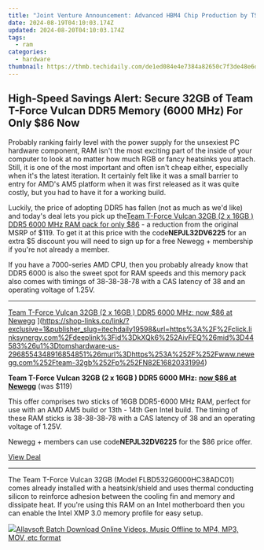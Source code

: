 ```yaml
---
title: "Joint Venture Announcement: Advanced HBM4 Chip Production by TSMC and SK Hynix Unveiled"
date: 2024-08-19T04:10:03.174Z
updated: 2024-08-20T04:10:03.174Z
tags:
  - ram
categories:
  - hardware
thumbnail: https://thmb.techidaily.com/de1ed084e4e7384a82650c7f3de48e6d0c70a32a5eeabfb4f334c0a2440c4fac.jpeg
---
```


## High-Speed Savings Alert: Secure 32GB of Team T-Force Vulcan DDR5 Memory (6000 MHz) For Only $86 Now

Probably ranking fairly level with the power supply for the unsexiest PC hardware component, RAM isn't the most exciting part of the inside of your computer to look at no matter how much RGB or fancy heatsinks you attach. Still, it is one of the most important and often isn't cheap either, especially when it's the latest iteration. It certainly felt like it was a small barrier to entry for AMD's AM5 platform when it was first released as it was quite costly, but you had to have it for a working build.

 Luckily, the price of adopting DDR5 has fallen (not as much as we'd like) and today's deal lets you pick up the[Team T-Force Vulcan 32GB (2 x 16GB ) DDR5 6000 MHz RAM pack for only $86](https://click.linksynergy.com/deeplink?id=kXQk6%2AivFEQ&mid=44583&u1=tomshardware-us-3062892018368100663&murl=https%3A%2F%2Fwww.newegg.com%2Fteam-32gb%2Fp%2FN82E16820331994) \- a reduction from the original MSRP of $119\. To get it at this price with the code**NEPJL32DV6225** for an extra $5 discount you will need to sign up for a free Newegg + membership if you're not already a member.

 If you have a 7000-series AMD CPU, then you probably already know that DDR5 6000 is also the sweet spot for RAM speeds and this memory pack also comes with timings of 38-38-38-78 with a CAS latency of 38 and an operating voltage of 1.25V.

---

[Team T-Force Vulcan 32GB (2 x 16GB ) DDR5 6000 MHz: now $86 at Newegg](https://cdn.mos.cms.futurecdn.net/F4ZRyz2uiegtpV5ptt8bgV-200-100.png "Team T-Force Vulcan 32GB (2 x 16GB ) DDR5 6000 MHz: now $86 at Newegg") ](https://shop-links.co/link/?exclusive=1&publisher_slug=itechdaily19598&url=https%3A%2F%2Fclick.linksynergy.com%2Fdeeplink%3Fid%3DkXQk6%252AivFEQ%26mid%3D44583%26u1%3Dtomshardware-us-2968554348916854851%26murl%3Dhttps%253A%252F%252Fwww.newegg.com%252Fteam-32gb%252Fp%252FN82E16820331994)

**Team T-Force Vulcan 32GB (2 x 16GB ) DDR5 6000 MHz:** [**now $86 at Newegg**](https://shop-links.co/link/?exclusive=1&publisher_slug=itechdaily19598&url=https%3A%2F%2Fclick.linksynergy.com%2Fdeeplink%3Fid%3DkXQk6%252AivFEQ%26mid%3D44583%26u1%3Dtomshardware-us-3666880792125587920%26murl%3Dhttps%253A%252F%252Fwww.newegg.com%252Fteam-32gb%252Fp%252FN82E16820331994) (was $119)

 This offer comprises two sticks of 16GB DDR5-6000 MHz RAM, perfect for use with an AMD AM5 build or 13th - 14th Gen Intel build. The timing of these RAM sticks is 38-38-38-78 with a CAS latency of 38 and an operating voltage of 1.25V.

 Newegg + members can use code**NEPJL32DV6225** for the $86 price offer.

[View Deal](https://shop-links.co/link/?exclusive=1&publisher_slug=itechdaily19598&url=https%3A%2F%2Fclick.linksynergy.com%2Fdeeplink%3Fid%3DkXQk6%252AivFEQ%26mid%3D44583%26u1%3Dtomshardware-us-2968554348916854851%26murl%3Dhttps%253A%252F%252Fwww.newegg.com%252Fteam-32gb%252Fp%252FN82E16820331994)

---

 The Team T-Force Vulcan 32GB (Model FLBD532G6000HC38ADC01) comes already installed with a heatsink/shield and uses thermal conducting silicon to reinforce adhesion between the cooling fin and memory and dissipate heat. If you're using this RAM on an Intel motherboard then you can enable the Intel XMP 3.0 memory profile for easy setup.

<ins class="adsbygoogle"
     style="display:block"
     data-ad-format="autorelaxed"
     data-ad-client="ca-pub-7571918770474297"
     data-ad-slot="1223367746"></ins>



<ins class="adsbygoogle"
     style="display:block"
     data-ad-client="ca-pub-7571918770474297"
     data-ad-slot="8358498916"
     data-ad-format="auto"
     data-full-width-responsive="true"></ins>



<!-- affiliate ads begin -->
<a href="https://secure.2checkout.com/order/checkout.php?PRODS=4631056&QTY=1&AFFILIATE=108875&CART=1"><img src="https://secure.avangate.com/images/merchant/997e65474a248252883b485717f7d098/products/buy-windows.png" border="0">Allavsoft Batch Download Online Videos, Music Offline to MP4, MP3, MOV, etc format </a>
<!-- affiliate ads end -->